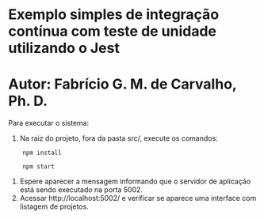 # Exemplo simples de integração contínua com teste de unidade utilizando o Jest

# Autor: Fabrício G. M. de Carvalho, Ph. D.

Para executar o sistema:

1. Na raiz do projeto, fora da pasta src/, execute os comandos:
```console
    npm install
```
```console
    npm start
``` 
1. Espere aparecer a mensagem informando que o servidor de aplicação está sendo executado na porta 5002.
1. Acessar http://localhost:5002/ e verificar se aparece uma interface com listagem de projetos.